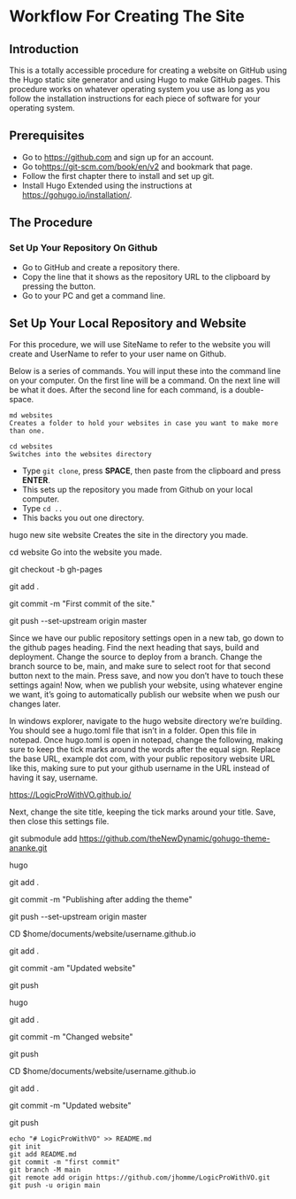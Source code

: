 ﻿# Workflow For Creating The Site

## Introduction

This is a totally accessible procedure for creating a website on GitHub using the Hugo static site generator and using Hugo to make GitHub pages. This procedure works on whatever operating system you use as long as you follow the installation instructions for each piece of software for your operating system.

## Prerequisites

- Go to <https://github.com> and sign up for an account.
- Go to<https://git-scm.com/book/en/v2> and bookmark that page.
- Follow the first chapter there to install and set up git.
- Install Hugo Extended using the instructions at <https://gohugo.io/installation/>.

## The Procedure

### Set Up Your Repository On Github

- Go to GitHub and create a repository there.
- Copy the line that it shows as the repository URL to the clipboard by pressing the button.
- Go to your PC and get a command line.

## Set Up Your Local Repository and Website

For this procedure, we will use SiteName to refer to the website you will create and UserName to refer to your user name on Github.

Below is a series of commands. You will input these into the command line on your computer. On the first line will be a command. On the next line will be what it does. After the second line for each command, is a double-space.

```
md websites
Creates a folder to hold your websites in case you want to make more than one.

cd websites
Switches into the websites directory
```

- Type `git clone`, press **SPACE**, then paste from the clipboard and press **ENTER**.
- This sets up the repository you made from Github on your local computer.
- Type `cd ..`
- This backs you out one directory.

hugo new site website
Creates the site in the directory you made.

 cd website
Go into the website you made.

git checkout -b gh-pages


git add .

git commit -m "First commit of the site."

git push --set-upstream origin master

Since we have our public repository settings open in a new tab, go down to the github pages heading. Find the next heading that says, build and deployment.
Change the source to deploy from a branch.
Change the branch source to be, main, and make sure to select root for that second button next to the main.
Press save, and now you don’t have to touch these settings again! Now, when we publish your website, using whatever engine we want, it’s going to automatically
publish our website when we push our changes later.

In windows explorer, navigate to the hugo website directory we’re building. You should see a hugo.toml file that isn’t in a folder. Open this file in notepad.
Once hugo.toml is open in notepad, change the following, making sure to keep the tick marks around the words after the equal sign.
Replace the base URL, example dot com, with your public repository website URL like this, making sure to put your github username in the URL instead of
having it say, username.

https://LogicProWithVO.github.io/

Next, change the site title, keeping the tick marks around your title.
Save, then close this settings file.

git submodule add https://github.com/theNewDynamic/gohugo-theme-ananke.git

hugo

git add .

git commit -m "Publishing after adding the theme"

git push --set-upstream origin master

CD $home/documents/website/username.github.io

git add .

git commit -am "Updated website"

git push

hugo

git add .

git commit -m "Changed website"

git push

CD $home/documents/website/username.github.io

git add .

git commit -m "Updated website"

git push
```
echo "# LogicProWithVO" >> README.md
git init
git add README.md
git commit -m "first commit"
git branch -M main
git remote add origin https://github.com/jhomme/LogicProWithVO.git
git push -u origin main
